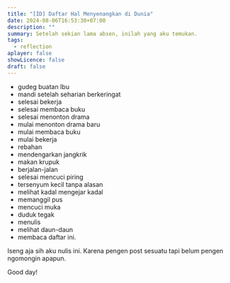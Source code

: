 ```yaml
---
title: "[ID] Daftar Hal Menyenangkan di Dunia"
date: 2024-08-06T16:53:30+07:00
description: ""
summary: Setelah sekian lama absen, inilah yang aku temukan.
tags:
  - reflection
aplayer: false
showLicence: false
draft: false
---
```


- gudeg buatan Ibu
- mandi setelah seharian berkeringat
- selesai bekerja
- selesai membaca buku
- selesai menonton drama
- mulai menonton drama baru
- mulai membaca buku
- mulai bekerja
- rebahan
- mendengarkan jangkrik
- makan krupuk
- berjalan-jalan
- selesai mencuci piring
- tersenyum kecil tanpa alasan
- melihat kadal mengejar kadal
- memanggil pus
- mencuci muka
- duduk tegak
- menulis
- melihat daun-daun
- membaca daftar ini.


Iseng aja sih aku nulis ini. Karena pengen post sesuatu tapi belum pengen ngomongin apapun.


Good day!
